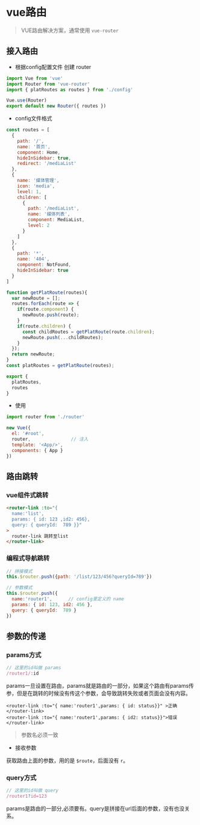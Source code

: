 # vue路由

> VUE路由解决方案，通常使用 `vue-router`

<!-- toc -->

## 接入路由

- 根据config配置文件 创建 router

```js
import Vue from 'vue'
import Router from 'vue-router'
import { platRoutes as routes } from './config'

Vue.use(Router)
export default new Router({ routes })
```

- config文件格式

```js
const routes = [
  {
    path: '/',
    name: '首页',
    component: Home,
    hideInSidebar: true,
    redirect: '/mediaList'
  },
  {
    name: '媒体管理',
    icon: 'media',
    level: 1,
    children: [
      {
        path: '/mediaList',
        name: '媒体列表',
        component: MediaList,
        level: 2
      }
    ]
  },
  {
    path: '*',
    name: '404',
    component: NotFound,
    hideInSidebar: true
  }
]

function getPlatRoute(routes){
  var newRoute = [];
  routes.forEach(route => {
    if(route.component) {
      newRoute.push(route);
    }
    if(route.children) {
      const childRoutes = getPlatRoute(route.children);
      newRoute.push(...childRoutes);
    }
  });
  return newRoute;
}
const platRoutes = getPlatRoute(routes);

export {
  platRoutes,
  routes
}
```

- 使用

```js
import router from './router'

new Vue({
  el: '#root',
  router,               // 注入
  template: '<App/>',
  components: { App }
})
```

## 路由跳转

### vue组件式跳转

```html
<router-link :to="{
  name:'list',
  params: { id: 123 ,id2: 456},
  query: { queryId:  789 }}"
>
  router-link 跳转至list
</router-link>
```

### 编程式导航跳转

```js
// 拼接模式
this.$router.push({path: '/list/123/456?queryId=789'})

// 参数模式
this.$router.push({
  name:'router1',      // config里定义的 name
  params: { id: 123, id2: 456 },
  query: { queryId:  789 }
})
```

## 参数的传递

### params方式

```js
// 这里的id叫做 params
/router1/:id   
```

params一旦设置在路由，params就是路由的一部分，如果这个路由有params传参，但是在跳转的时候没有传这个参数，会导致跳转失败或者页面会没有内容。

```vue
<router-link :to="{ name:'router1',params: { id: status}}" >正确</router-link>
<router-link :to="{ name:'router1',params: { id2: status}}">错误</router-link>
```

> 参数名必须一致

- 接收参数

获取路由上面的参数，用的是 `$route`，后面没有 `r`。


### query方式

```js
// 这里的id叫做 query
/router1?id=123  
```

params是路由的一部分,必须要有。query是拼接在url后面的参数，没有也没关系。
